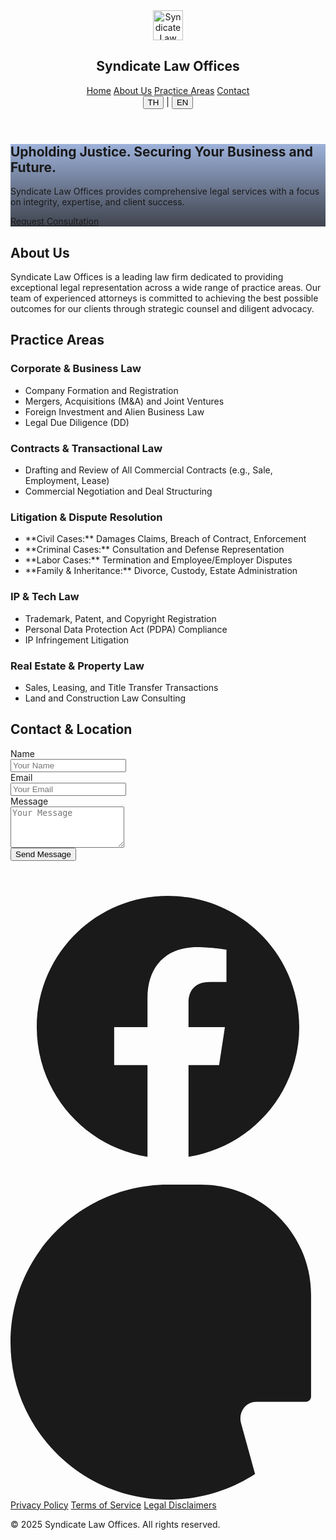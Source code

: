 <!DOCTYPE html>
<html class="scroll-smooth" lang="en-US">
<head>
<meta charset="utf-8"/>
<meta name="viewport" content="width=device-width, initial-scale=1">

<link crossorigin="" href="https://fonts.gstatic.com/" rel="preconnect"/>
<link as="style" href="https://fonts.googleapis.com/css2?display=swap&family=Inter:wght@400;500;700;900" onload="this.rel='stylesheet'" rel="stylesheet"/>
<title>Syndicate Law Offices - Legal Expertise</title>
<link href="data:image/x-icon;base64," rel="icon" type="image/x-icon"/>
<script src="https://cdn.tailwindcss.com?plugins=forms,container-queries"></script>
<script>
      tailwind.config = {
        darkMode: "class",
        theme: {
          extend: {
            colors: {
              primary: "#0d40a5",
              "background-light": "#f6f6f8",
              "background-dark": "#101622",
              "accent-gold": "#FFD700"
            },
            fontFamily: {
              display: ["Inter"],
            },
            borderRadius: {
              DEFAULT: "0.25rem",
              lg: "0.5rem",
              xl: "0.75rem",
              full: "9999px"
            },
          },
        },
      };
    </script>
    <style>
      .syndicate-logo {
        height: 48px; /* กำหนดความสูงตามที่ต้องการ */
        width: auto;
      }
    </style>
</head>
<body class="font-display bg-background-light dark:bg-background-dark">
<div class="relative flex h-auto min-h-screen w-full flex-col overflow-x-hidden group/design-root">
<div class="layout-container flex h-full grow flex-col">
<header class="flex flex-col items-center justify-center whitespace-nowrap border-b border-background-light/10 dark:border-background-dark/10 px-10 py-4 bg-background-light dark:bg-background-dark sticky top-0 z-50 shadow-sm">
<div class="flex flex-col items-center gap-2 text-stone-800 dark:text-stone-200 w-full">
<a href="/" class="flex flex-col items-center">
    <img src="/assets/images/syndicate-logo.jpg" alt="Syndicate Law Offices Logo" class="syndicate-logo" />
</a>
<h2 class="text-xl font-bold tracking-tight text-stone-900 dark:text-white">Syndicate Law Offices</h2>
</div>
<nav class="hidden md:flex items-center gap-8 mt-4">
<a class="text-sm font-medium text-stone-600 dark:text-stone-300 hover:text-primary dark:hover:text-primary transition-colors" href="#">Home</a>
<a class="text-sm font-medium text-stone-600 dark:text-stone-300 hover:text-primary dark:hover:text-primary transition-colors" href="#about">About Us</a>
<a class="text-sm font-medium text-stone-600 dark:text-stone-300 hover:text-primary dark:hover:text-primary transition-colors" href="#practice-areas">Practice Areas</a>
<a class="text-sm font-medium text-stone-600 dark:text-stone-300 hover:text-primary dark:hover:text-primary transition-colors" href="#contact">Contact</a>
</nav>
<div class="flex items-center gap-4 absolute top-4 right-10">
<div class="flex items-center space-x-2">
    <button class="text-sm font-bold text-primary dark:text-primary">TH</button>
    <span class="text-stone-400">|</span>
    <button class="text-sm font-medium text-stone-600 dark:text-stone-300 hover:text-primary">EN</button>
</div>
</div>
</header>
<main class="flex-1">
<section class="relative min-h-[60vh] flex items-center justify-center text-center text-white bg-cover bg-center" style='background-image: linear-gradient(rgba(13, 64, 165, 0.4), rgba(16, 22, 34, 0.8)), url("https://lh3.googleusercontent.com/aida-public/AB6AXuCthf3LMf7Yz0KhepgDp-LplVTJxrlfbDeeJdu-GVwHkpLdNTGiqPR7FYvpTLFPnFWFrFD1YH3GjQ_w0dm4jdPKiByOmqD3Vp8UOXHGldjpq8WFETQx7HSJlSLXRyGVHEibBf-btsg5SvEEj_xTDCOafcvlqB3Two-K38WB4QwguAkrSQJI6PbIf2FNZ5Y0jRde_pHLNfFxxXhX7VrS94zQ-pDV-u6vuThkzZGuJF2Qtmp13CgaLMYGWdHwCoRg4fnmc1S3l3GcQt5v");'>
<div class="max-w-4xl px-4 py-20">
<h1 class="text-4xl md:text-6xl font-black tracking-tighter">Upholding Justice. Securing Your Business and Future.</h1>
<p class="mt-4 text-lg md:text-xl max-w-2xl mx-auto text-stone-200">Syndicate Law Offices provides comprehensive legal services with a focus on integrity, expertise, and client success.</p>
<a href="#contact" class="mt-8 inline-flex items-center justify-center rounded-lg h-12 px-6 bg-primary text-white text-base font-bold tracking-wide hover:bg-primary/90 transition-colors shadow-lg">Request Consultation</a>
</div>
</section>
<div class="max-w-5xl mx-auto px-4 sm:px-6 lg:px-8 py-16 sm:py-24">
<section class="mb-24 text-center" id="about">
<h2 class="text-3xl font-bold tracking-tight text-stone-900 dark:text-white sm:text-4xl">About Us</h2>
<p class="mt-6 max-w-3xl mx-auto text-lg leading-8 text-stone-600 dark:text-stone-400">Syndicate Law Offices is a leading law firm dedicated to providing exceptional legal representation across a wide range of practice areas. Our team of experienced attorneys is committed to achieving the best possible outcomes for our clients through strategic counsel and diligent advocacy.</p>
</section>
<section class="mb-24" id="practice-areas">
<h2 class="text-3xl font-bold tracking-tight text-stone-900 dark:text-white sm:text-4xl text-center">Practice Areas</h2>
<div class="mt-12 grid grid-cols-1 gap-12 sm:grid-cols-2 lg:grid-cols-1">
<div class="flex flex-col gap-6 p-6 rounded-xl bg-background-light/50 dark:bg-background-dark/50 shadow-sm border-l-4 border-accent-gold">
<h3 class="text-xl font-semibold leading-7 text-stone-900 dark:text-white">Corporate & Business Law</h3>
<ul class="list-disc list-inside space-y-2 text-stone-600 dark:text-stone-400">
    <li>Company Formation and Registration</li>
    <li>Mergers, Acquisitions (M&A) and Joint Ventures</li>
    <li>Foreign Investment and Alien Business Law</li>
    <li>Legal Due Diligence (DD)</li>
</ul>
</div>
<div class="flex flex-col gap-6 p-6 rounded-xl bg-background-light/50 dark:bg-background-dark/50 shadow-sm border-l-4 border-accent-gold">
<h3 class="text-xl font-semibold leading-7 text-stone-900 dark:text-white">Contracts & Transactional Law</h3>
<ul class="list-disc list-inside space-y-2 text-stone-600 dark:text-stone-400">
    <li>Drafting and Review of All Commercial Contracts (e.g., Sale, Employment, Lease)</li>
    <li>Commercial Negotiation and Deal Structuring</li>
</ul>
</div>
<div class="flex flex-col gap-6 p-6 rounded-xl bg-background-light/50 dark:bg-background-dark/50 shadow-sm border-l-4 border-accent-gold">
<h3 class="text-xl font-semibold leading-7 text-stone-900 dark:text-white">Litigation & Dispute Resolution</h3>
<ul class="list-disc list-inside space-y-2 text-stone-600 dark:text-stone-400">
    <li>**Civil Cases:** Damages Claims, Breach of Contract, Enforcement</li>
    <li>**Criminal Cases:** Consultation and Defense Representation</li>
    <li>**Labor Cases:** Termination and Employee/Employer Disputes</li>
    <li>**Family & Inheritance:** Divorce, Custody, Estate Administration</li>
</ul>
</div>
<div class="flex flex-col gap-6 p-6 rounded-xl bg-background-light/50 dark:bg-background-dark/50 shadow-sm border-l-4 border-accent-gold">
<h3 class="text-xl font-semibold leading-7 text-stone-900 dark:text-white">IP & Tech Law</h3>
<ul class="list-disc list-inside space-y-2 text-stone-600 dark:text-stone-400">
    <li>Trademark, Patent, and Copyright Registration</li>
    <li>Personal Data Protection Act (PDPA) Compliance</li>
    <li>IP Infringement Litigation</li>
</ul>
</div>
<div class="flex flex-col gap-6 p-6 rounded-xl bg-background-light/50 dark:bg-background-dark/50 shadow-sm border-l-4 border-accent-gold">
<h3 class="text-xl font-semibold leading-7 text-stone-900 dark:text-white">Real Estate & Property Law</h3>
<ul class="list-disc list-inside space-y-2 text-stone-600 dark:text-stone-400">
    <li>Sales, Leasing, and Title Transfer Transactions</li>
    <li>Land and Construction Law Consulting</li>
</ul>
</div>
</div>
</section>
<section id="contact">
<div class="grid grid-cols-1 md:grid-cols-2 gap-16 items-start">
<div>
<h2 class="text-3xl font-bold tracking-tight text-stone-900 dark:text-white sm:text-4xl">Contact & Location</h2>
<form action="https://formspree.io/f/xeorddab" method="POST" class="mt-8 space-y-6">
    <div>
        <label class="block text-sm font-medium text-stone-700 dark:text-stone-300" for="name">Name</label>
        <div class="mt-1">
            <input autocomplete="name" class="form-input block w-full rounded-lg border-stone-300 dark:border-stone-700 bg-background-light/50 dark:bg-background-dark/50 shadow-sm focus:border-primary focus:ring-primary text-stone-900 dark:text-white placeholder-stone-400 dark:placeholder-stone-500" id="name" name="name" placeholder="Your Name" type="text" required/>
        </div>
    </div>
    <div>
        <label class="block text-sm font-medium text-stone-700 dark:text-stone-300" for="email">Email</label>
        <div class="mt-1">
            <input autocomplete="email" class="form-input block w-full rounded-lg border-stone-300 dark:border-stone-700 bg-background-light/50 dark:bg-background-dark/50 shadow-sm focus:border-primary focus:ring-primary text-stone-900 dark:text-white placeholder-stone-400 dark:placeholder-stone-500" id="email" name="_replyto" placeholder="Your Email" type="email" required/>
        </div>
    </div>
    <div>
        <label class="block text-sm font-medium text-stone-700 dark:text-stone-300" for="message">Message</label>
        <div class="mt-1">
            <textarea class="form-textarea block w-full rounded-lg border-stone-300 dark:border-stone-700 bg-background-light/50 dark:bg-background-dark/50 shadow-sm focus:border-primary focus:ring-primary text-stone-900 dark:text-white placeholder-stone-400 dark:placeholder-stone-500" id="message" name="message" placeholder="Your Message" rows="4" required></textarea>
        </div>
    </div>
    <div>
        <button class="inline-flex items-center justify-center rounded-lg h-12 px-6 bg-primary text-white text-base font-bold tracking-wide hover:bg-primary/90 transition-colors shadow-lg w-full" type="submit">Send Message</button>
    </div>
</form>
</div>

<div class="w-full aspect-w-1 aspect-h-1 rounded-xl overflow-hidden mt-12 md:mt-0">
    <div id="map" class="w-full h-full min-h-[400px]"></div>
</div>
</div>
</section>
</div>
</main>
<footer class="bg-background-light/50 dark:bg-background-dark/50 border-t border-background-light/10 dark:border-background-dark/10">
<div class="max-w-7xl mx-auto py-12 px-4 sm:px-6 lg:px-8">
<div class="flex justify-center space-x-6 mb-8">
<a class="text-stone-500 dark:text-stone-400 hover:text-primary dark:hover:text-accent-gold transition-colors" href="https://www.facebook.com/profile.php?id=61576550558611&mibextid=wwXIfr&mibextid=wwXIfr" target="_blank">
    <svg class="h-6 w-6" fill="currentColor" viewBox="0 0 24 24" xmlns="http://www.w3.org/2000/svg"><path d="M22 12c0-5.523-4.477-10-10-10S2 6.477 2 12c0 4.991 3.657 9.128 8.438 9.878v-6.987h-2.54V12h2.54V9.797c0-2.506 1.492-3.89 3.777-3.89 1.094 0 2.238.195 2.238.195v2.46h-1.26c-1.243 0-1.63.771-1.63 1.562V12h2.773l-.443 2.891h-2.33V21.878C18.343 21.128 22 16.991 22 12z"></path></svg>
</a>
<a class="text-stone-500 dark:text-stone-400 hover:text-primary dark:hover:text-accent-gold transition-colors" href="https://www.fastwork.co/YOUR_FASTWORK_PROFILE_LINK" target="_blank">
    <svg class="h-6 w-6" viewBox="0 0 24 24" fill="currentColor" xmlns="http://www.w3.org/2000/svg">
        <path d="M12 0C5.373 0 0 5.373 0 12s5.373 12 12 12c2.445 0 4.73-.72 6.633-1.957l-1.07-3.882c-.22-.796.333-1.614 1.173-1.614h3.764c.22 0 .4-.18.4-.4V8.4c0-4.639-3.761-8.4-8.4-8.4zm0 6c-3.314 0-6 2.686-6 6s2.686 6 6 6 6-2.686 6-6-2.686-6-6-6z"/>
    </svg>
</a>
</div>
<div class="flex justify-center space-x-6">
<a class="text-stone-500 dark:text-stone-400 hover:text-stone-900 dark:hover:text-white text-sm" href="#">Privacy Policy</a>
<a class="text-stone-500 dark:text-stone-400 hover:text-stone-900 dark:hover:text-white text-sm" href="#">Terms of Service</a>
<a class="text-stone-500 dark:text-stone-400 hover:text-stone-900 dark:hover:text-white text-sm" href="#">Legal Disclaimers</a>
</div>
<p class="mt-8 text-center text-xs text-stone-500 dark:text-stone-400">© 2025 Syndicate Law Offices. All rights reserved.</p>
</div>
</footer>
</div>
</div>

<script>
    function initMap() {
        // **แทนที่ด้วย Latitude และ Longitude ของที่ตั้งสำนักงานของคุณ**
        const lawOffice = { lat: 13.7563, lng: 100.5018 }; // ตัวอย่าง: Bangkok Center
        const map = new google.maps.Map(document.getElementById("map"), {
            zoom: 15,
            center: lawOffice,
            mapId: "DEMO_MAP_ID",
        });
        new google.maps.Marker({
            position: lawOffice,
            map: map,
            title: "Syndicate Law Offices"
        });
    }
</script>
<script async defer src="https://maps.googleapis.com/maps/api/js?key=YOUR_GOOGLE_MAPS_API_KEY&callback=initMap"></script>
    
</body></html>
